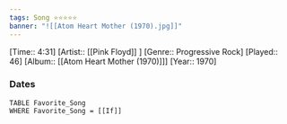 ```yaml
---
tags: Song ⭐⭐⭐⭐⭐ 
banner: "![[Atom Heart Mother (1970).jpg]]"
---
```

[Time:: 4:31]
[Artist:: [[Pink Floyd]] ]
[Genre:: Progressive Rock]
[Played:: 46]
[Album:: [[Atom Heart Mother (1970)]]]
[Year:: 1970]
### Dates
````dataview
TABLE Favorite_Song
WHERE Favorite_Song = [[If]]
````